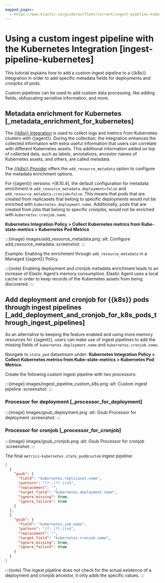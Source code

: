 ```yaml
---
mapped_pages:
  - https://www.elastic.co/guide/en/fleet/current/ingest-pipeline-kubernetes.html
---
```


# Using a custom ingest pipeline with the Kubernetes Integration [ingest-pipeline-kubernetes]

This tutorial explains how to add a custom ingest pipeline to a {{k8s}} Integration in order to add specific metadata fields for deployments and cronjobs of pods.

Custom pipelines can be used to add custom data processing, like adding fields, obfuscating sensitive information, and more.

## Metadata enrichment for Kubernetes [_metadata_enrichment_for_kubernetes]

The [{{k8s}} Integration](integration-docs://reference/kubernetes/index.md) is used to collect logs and metrics from Kubernetes clusters with {{agent}}. During the collection, the integration enhances the collected information with extra useful information that users can correlate with different Kubernetes assets. This additional information added on top of collected data, such as labels, annotations, ancestor names of Kubernetes assets, and others, are called metadata.

The [{{k8s}} Provider](/reference/fleet/kubernetes-provider.md) offers the `add_resource_metadata` option to configure the metadata enrichment options.

For {{agent}} versions >[8.10.4], the default configuration for metadata enrichment is `add_resource_metadata.deployment=false` and `add_resource_metadata.cronjob=false`. This means that pods that are created from replicasets that belong to specific deployments would not be enriched with `kubernetes.deployment.name`. Additionally, pods that are created from jobs that belong to specific cronjobs, would not be enriched with `kubernetes.cronjob.name`.

**Kubernetes Integration Policy > Collect Kubernetes metrics from Kube-state-metrics > Kubernetes Pod Metrics**

:::{image} images/add_resource_metadata.png
:alt: Configure add_resource_metadata
:screenshot:
:::

Example: Enabling the enrichment through `add_resource_metadata` in a Managed {{agent}} Policy.

:::{note}
Enabling deployment and cronjob metadata enrichment leads to an increase of Elastic Agent’s memory consumption. Elastic Agent uses a local cache in order to keep records of the Kubernetes assets from being discovered.
:::

## Add deployment and cronjob for {{k8s}} pods through ingest pipelines [_add_deployment_and_cronjob_for_k8s_pods_through_ingest_pipelines]

As an alternative to keeping the feature enabled and using more memory resources for {{agent}}, users can make use of ingest pipelines to add the missing fields of `kubernetes.deployment.name` and `kubernetes.cronjob.name`.

Navigate to `state_pod` datastream under: **Kubernetes Integration Policy > Collect Kubernetes metrics from Kube-state-metrics > Kubernetes Pod Metrics**.

Create the following custom ingest pipeline with two processors:

:::{image} images/ingest_pipeline_custom_k8s.png
:alt: Custom ingest pipeline
:screenshot:
:::

### Processor for deployment [_processor_for_deployment]

:::{image} images/gsub_deployment.png
:alt: Gsub Processor for deployment
:screenshot:
:::


### Processor for cronjob [_processor_for_cronjob]

:::{image} images/gsub_cronjob.png
:alt: Gsub Processor for cronjob
:screenshot:
:::

The final `metrics-kubernetes.state_pod@custom` ingest pipeline:

```json
[
  {
    "gsub": {
      "field": "kubernetes.replicaset.name",
      "pattern": "(?:.(?!-))+$",
      "replacement": "",
      "target_field": "kubernetes.deployment.name",
      "ignore_missing": true,
      "ignore_failure": true
    }
  },
  {
    "gsub": {
      "field": "kubernetes.job.name",
      "pattern": "(?:.(?!-))+$",
      "replacement": "",
      "target_field": "kubernetes.cronjob.name",
      "ignore_missing": true,
      "ignore_failure": true
    }
  }
]
```

:::{note}
The ingest pipeline does not check for the actual existence of a deployment and cronjob ancestor, it only adds the specific values.
:::
